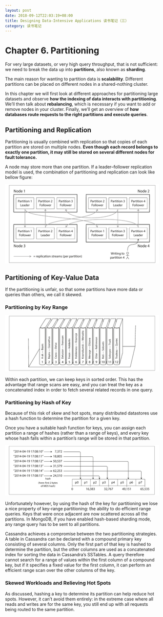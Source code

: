 ```yaml
---
layout: post
date: 2018-09-12T22:03:19+08:00
title: Designing Data-Intensive Applications 读书笔记（三）
category: 读书笔记
---
```


# Chapter 6. Partitioning

For very large datasets, or very high query throughput, that is not sufficient: we need to break the data up into **partitions**, also known as **sharding**.

The main reason for wanting to partition data is **scalability**. Different partitions can be placed on different nodes in a shared-nothing cluster.

In this chapter we will first look at different approaches for partitioning large datasets and observe **how the indexing of data interacts with partitioning**. We’ll then talk about **rebalancing**, which is necessary if you want to add or remove nodes in your cluster. Finally, we’ll get an overview of **how databases route requests to the right partitions and execute queries**.

## Partitioning and Replication

Partitioning is usually combined with replication so that copies of each partition are stored on multiple nodes. **Even though each record belongs to exactly one partition, it may still be stored on several different nodes for fault tolerance.**

A node may store more than one partition. If a leader–follower replication model is used, the combination of partitioning and replication can look like bellow figure:

<img src="/assets/images/data-intensive-note-3/illustration-1.png" width="800"/>

## Partitioning of Key-Value Data

If the partitioning is unfair, so that some partitions have more data or queries than others, we call it skewed. 

### Partitioning by Key Range

<img src="/assets/images/data-intensive-note-3/illustration-2.png" width="800"/>

Within each partition, we can keep keys in sorted order. This has the advantage that range scans are easy, and you can treat the key as a concatenated index in order to fetch several related records in one query.

### Partitioning by Hash of Key

Because of this risk of skew and hot spots, many distributed datastores use a hash function to determine the partition for a given key.

Once you have a suitable hash function for keys, you can assign each partition a range of hashes (rather than a range of keys), and every key whose hash falls within a partition’s range will be stored in that partition. 


<img src="/assets/images/data-intensive-note-3/illustration-3.png" width="800"/>

Unfortunately however, by using the hash of the key for partitioning we lose a nice property of key-range partitioning: the ability to do efficient range queries. Keys that were once adjacent are now scattered across all the partitions. In MongoDB, if you have enabled hash-based sharding mode, any range query has to be sent to all partitions.

Cassandra achieves a compromise between the two partitioning strategies. A table in Cassandra can be declared with a compound primary key consisting of several columns. Only the first part of that key is hashed to determine the partition, but the other columns are used as a concatenated index for sorting the data in Cassandra’s SSTables. A query therefore cannot search for a range of values within the first column of a compound key, but if it specifies a fixed value for the first column, it can perform an efficient range scan over the other columns of the key.

### Skewed Workloads and Relieving Hot Spots

As discussed, hashing a key to determine its partition can help reduce hot spots. However, it can’t avoid them entirely: in the extreme case where all reads and writes are for the same key, you still end up with all requests being routed to the same partition.

